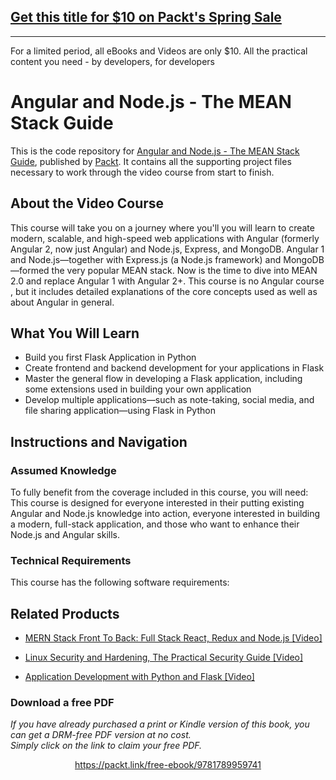 ## [Get this title for $10 on Packt's Spring Sale](https://www.packt.com/V12981?utm_source=github&utm_medium=packt-github-repo&utm_campaign=spring_10_dollar_2022)
-----
For a limited period, all eBooks and Videos are only $10. All the practical content you need \- by developers, for developers

# Angular and Node.js - The MEAN Stack Guide
This is the code repository for [Angular and Node.js - The MEAN Stack Guide](https://www.packtpub.com/application-development/application-development-python-and-flask-video?utm_source=github&utm_medium=repository&utm_campaign=9781788991575), published by [Packt](https://www.packtpub.com/?utm_source=github). It contains all the supporting project files necessary to work through the video course from start to finish.
## About the Video Course
This course will take you on a journey where you'll you will learn to create modern, scalable, and high-speed web applications with Angular (formerly Angular 2, now just Angular) and Node.js, Express, and MongoDB. Angular 1 and Node.js—together with Express.js (a Node.js framework) and MongoDB—formed the very popular MEAN stack. Now is the time to dive into MEAN 2.0 and replace Angular 1 with Angular 2+. This course is no Angular course , but it includes detailed explanations of the core concepts used as well as about Angular in general.

<H2>What You Will Learn</H2>
<DIV class=book-info-will-learn-text>
<UL>
<LI>Build you first Flask Application in Python 
<LI>Create frontend and backend development for your applications in Flask 
<LI>Master the general flow in developing a Flask application, including some extensions used in building your own application 
<LI>Develop multiple applications—such as note-taking, social media, and file sharing application—using Flask in Python </LI></UL></DIV>

## Instructions and Navigation
### Assumed Knowledge
To fully benefit from the coverage included in this course, you will need:<br/>
This course is designed for everyone interested in their putting existing Angular and Node.js knowledge into action, everyone interested in building a modern, full-stack application, and those who want to enhance their Node.js and Angular skills.
### Technical Requirements
This course has the following software requirements:<br/>
         

## Related Products
* [MERN Stack Front To Back: Full Stack React, Redux and Node.js [Video]](https://www.packtpub.com/application-development/application-development-python-and-flask-video?utm_source=github&utm_medium=repository&utm_campaign=9781788991575)

* [Linux Security and Hardening, The Practical Security Guide [Video]](https://www.packtpub.com/application-development/application-development-python-and-flask-video?utm_source=github&utm_medium=repository&utm_campaign=9781788991575)

* [Application Development with Python and Flask [Video]](https://www.packtpub.com/application-development/application-development-python-and-flask-video?utm_source=github&utm_medium=repository&utm_campaign=9781788991575)

### Download a free PDF

 <i>If you have already purchased a print or Kindle version of this book, you can get a DRM-free PDF version at no cost.<br>Simply click on the link to claim your free PDF.</i>
<p align="center"> <a href="https://packt.link/free-ebook/9781789959741">https://packt.link/free-ebook/9781789959741 </a> </p>